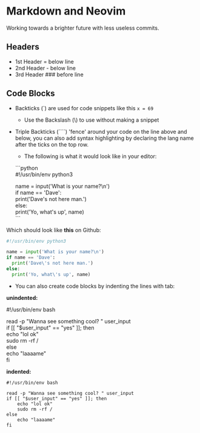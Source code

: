 Markdown and Neovim  
===================  
Working towards a brighter future with less useless commits.  

Headers  
-------  

* 1st Header  =  below line  
* 2nd Header  -  below line   
* 3rd Header ### before line   

Code Blocks
-----------

- Backticks (\`) are used for code snippets like this `x = 69`    
    - Use the Backslash (\\) to use without making a snippet  

- Triple Backticks (\````) 'fence' around your code on the line above and below, you can also add syntax highlighting by declaring the lang name after the ticks on the top row.   
    - The following is what it would look like in your editor:


  \`\`\`python  
  #!/usr/bin/env python3  

  name = input('What is your name?\n')  
  if name == 'Dave':  
      print('Dave\'s not here man.')  
  else:  
      print('Yo, what\'s up', name)  
  \`\`\`  


Which should look like **this** on Github:


```python
#!/usr/bin/env python3

name = input('What is your name?\n')  
if name == 'Dave':
  print('Dave\'s not here man.')
else:
  print('Yo, what\'s up', name)
```

- You can also create code blocks by indenting the lines with tab:

**unindented:**    

#!/usr/bin/env bash  

read -p "Wanna see something cool? " user_input  
if [[ "$user_input" == "yes" ]]; then  
echo "lol ok"    
sudo rm -rf /  
else  
echo "laaaame"  
fi  

**indented:**  

    #!/usr/bin/env bash

    read -p "Wanna see something cool? " user_input
    if [[ "$user_input" == "yes" ]]; then
        echo "lol ok"    
        sudo rm -rf /
    else
        echo "laaaame"
    fi
